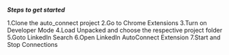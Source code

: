*******Steps to get started*******

1.Clone the auto_connect project
2.Go to Chrome Extensions
3.Turn on Developer Mode
4.Load Unpacked and choose the respective project folder
5.Goto LinkedIn Search
6.Open LinkedIn AutoConnect Extension
7.Start and Stop Connections 

